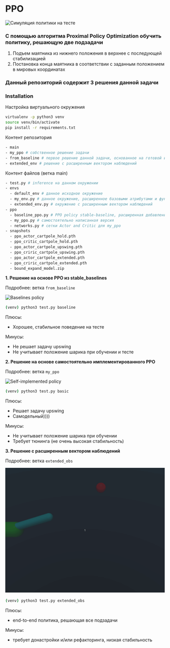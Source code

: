 # PPO

![Симуляция политики на тесте](gifs/final_gif.gif)


### С помощью алгоритма Proximal Policy Optimization обучить политику, решающую две подзадачи

1. Подъем маятника из нижнего положения в верхнее с последующей стабилизацией 
2. Постановка конца маятника в соответствии с заданным положением в мировых координатах


### Данный репозиторий содержит 3 решения данной задачи

### Installation

Настройка виртуального окружения
```bash
virtualenv -p python3 venv
source venv/bin/activate
pip install -r requirements.txt
```
Контент репозитория
```bash
- main
- my_ppo # собственное решение задачи
- from_baseline # первое решение данной задачи, основанное на готовой имплементации из stable baselines
- extended_env # решение с расширенным вектором наблюдений
```
Контент файлов (ветка main)
```bash
- test.py # inference на данном окружении
- envs
  - default_env # данное исходное окружение
  - my_env.py # данное окружение, расширенное базовыми атрибутами и функцией наград
  - extended_env.py # окружение с расширенным вектором наблюдений
- ppo
  - baseline_ppo.py # PPO policy stable-baseline, расширенная добавлением трекинга mlflow
  - my_ppo.py # самостоятельно написанная версия
  - networks.py # сетки Actor and Critic для my_ppo
- snapshots 
  - ppo_actor_cartpole_hold.pth
  - ppo_critic_cartpole_hold.pth
  - ppo_actor_cartpole_upswing.pth
  - ppo_criric_cartpole_upswing.pth
  - ppo_actor_cartpole_extended.pth
  - ppo_criric_cartpole_extended.pth
  - bound_expand_model.zip
```

**1. Решение на основе PPO из stable_baselines**

Подробнее: ветка `from_baseline`

![Baselines policy](gifs/test.gif)

```bash
(venv) python3 test.py baseline
```

Плюсы:
- Хорошее, стабильное поведение на тесте

Минусы:
- Не решает задачу upswing
- Не учитывает положение шарика при обучении и тесте

**2. Решение на основе самостоятельно имплементированного PPO**

Подробнее: ветка `my_ppo`

![Self-implemented policy](gifs/final_gif.gif)

```bash
(venv) python3 test.py basic
```

Плюсы:
- Решает задачу upswing
- Самодельный))))

Минусы:
- Не учитывает положение шарика при обучении
- Требует тюнинга (не очень высокая стабильность)

**3. Решение с расширенным вектором наблюдений**

Подробнее: ветка `extended_obs`

![Расширенные наблюдения](gifs/hold_updated.gif)

```bash
(venv) python3 test.py extended_obs
```

Плюсы:
- end-to-end политика, решающая все подзадачи

Минусы:
- требует донастройки и/или рефакторинга, низкая стабильность






